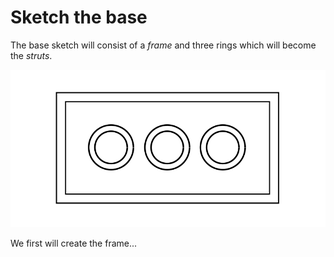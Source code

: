 # Sketch the base

The base sketch will consist of a *frame* and three rings which will become the *struts*.

![Base](./base.svg)

We first will create the frame...
